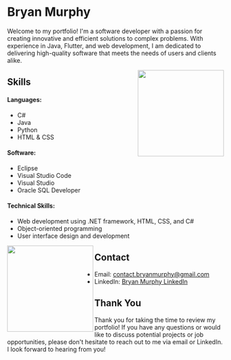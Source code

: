# Bryan Murphy

Welcome to my portfolio! I'm a software developer with a passion for creating innovative and efficient solutions to complex problems. With experience in Java, Flutter, and web development, I am dedicated to delivering high-quality software that meets the needs of users and clients alike.

<img align="right" width="200" height="200" src="https://avatars.githubusercontent.com/u/93010972?s=400&u=4dbad66c1894447d0edbb4c4e0fa25a1ca7583d6&v=4">

## Skills

#### Languages:
- C#
- Java
- Python
- HTML & CSS

#### Software:
- Eclipse
- Visual Studio Code
- Visual Studio
- Oracle SQL Developer

#### Technical Skills:
- Web development using .NET framework, HTML, CSS, and C#
- Object-oriented programming
- User interface design and development

<img align="left" width="200" height="200" src="https://media-exp1.licdn.com/dms/image/C5603AQGZ3qSm_IUKlQ/profile-displayphoto-shrink_800_800/0/1608015859219?e=1644451200&v=beta&t=rI-fNtjx-TFm48cIyv20zrzmWmZYjKtJFYmllmBnCZQ">

## Contact

- Email: [contact.bryanmurphy@gmail.com](mailto:contact.bryanmurphy@gmail.com)
- LinkedIn: [Bryan Murphy LinkedIn](https://www.linkedin.com/in/bryan-murphy02/)

## Thank You

Thank you for taking the time to review my portfolio! If you have any questions or would like to discuss potential projects or job opportunities, please don't hesitate to reach out to me via email or LinkedIn. I look forward to hearing from you!
